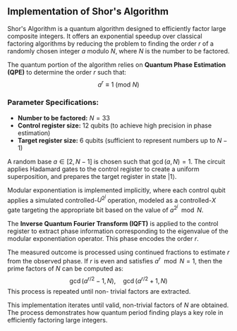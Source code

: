 ## Implementation of Shor's Algorithm

Shor's Algorithm is a quantum algorithm designed to efficiently factor large composite integers. It offers an exponential speedup over classical factoring algorithms by reducing the problem to finding the order $r$ of a randomly chosen integer $a$ modulo $N$, where $N$ is the number to be factored.

The quantum portion of the algorithm relies on **Quantum Phase Estimation (QPE)** to determine the order $r$ such that:
$$
a^r \equiv 1 \ (\text{mod} \ N)
$$

### Parameter Specifications:

- **Number to be factored:** $N = 33$
- **Control register size:** 12 qubits (to achieve high precision in phase estimation)
- **Target register size:** 6 qubits (sufficient to represent numbers up to $N-1$)

A random base $a \in [2, N - 1]$ is chosen such that $\gcd(a, N) = 1$. The circuit applies Hadamard gates to the control register to create a uniform superposition, and prepares the target register in state $|1\rangle$.

Modular exponentiation is implemented implicitly, where each control qubit applies a simulated controlled-$U^{2^j}$ operation, modeled as a controlled-$X$ gate targeting the appropriate bit based on the value of $a^{2^j}\mod N$.

The **Inverse Quantum Fourier Transform (IQFT)** is applied to the control register to extract phase information corresponding to the eigenvalue of the modular exponentiation operator. This phase encodes the order $r$.

The measured outcome is processed using continued fractions to estimate $r$ from the observed phase. If $r$ is even and satisfies $a^r \mod N = 1$, then the prime factors of $N$ can be computed as:
$$
\gcd(a^{r/2} - 1, N), \quad \gcd(a^{r/2} + 1, N)
$$
This process is repeated until non- trivial factors are extracted.

This implementation iterates until valid, non-trivial factors of $N$ are obtained. The process demonstrates how quantum period finding plays a key role in efficiently factoring large integers.
